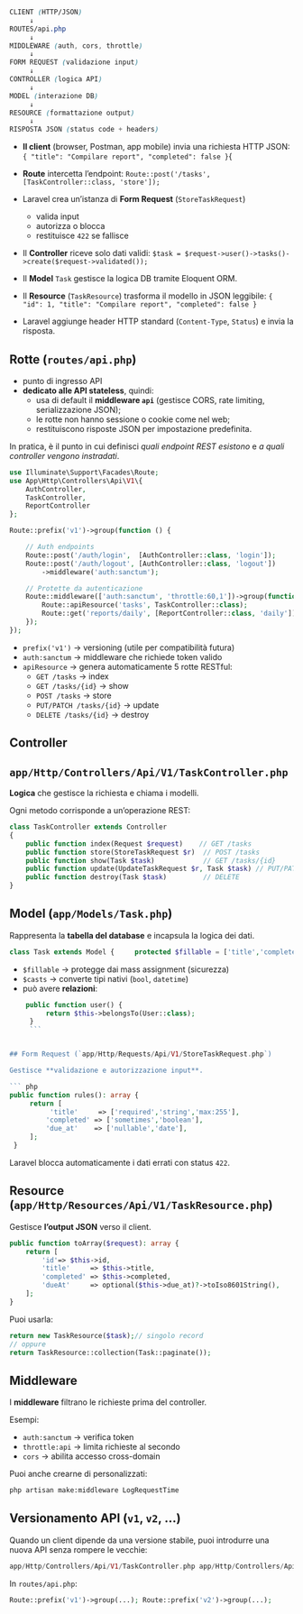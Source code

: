 

``` css
CLIENT (HTTP/JSON)
     ↓
ROUTES/api.php
     ↓
MIDDLEWARE (auth, cors, throttle)
     ↓
FORM REQUEST (validazione input)
     ↓
CONTROLLER (logica API)
     ↓
MODEL (interazione DB)
     ↓
RESOURCE (formattazione output)
     ↓
RISPOSTA JSON (status code + headers)
```

- **Il client** (browser, Postman, app mobile) invia una richiesta HTTP JSON:
    ```{ "title": "Compilare report", "completed": false }```{


- **Route** intercetta l’endpoint:
    `Route::post('/tasks', [TaskController::class, 'store']);`

- Laravel crea un’istanza di **Form Request** (`StoreTaskRequest`)
    - valida input
    - autorizza o blocca
    - restituisce `422` se fallisce

- Il **Controller** riceve solo dati validi:
    `$task = $request->user()->tasks()->create($request->validated());`

- Il **Model** `Task` gestisce la logica DB tramite Eloquent ORM.
- Il **Resource** (`TaskResource`) trasforma il modello in JSON leggibile:
    `{ "id": 1, "title": "Compilare report", "completed": false }`

- Laravel aggiunge header HTTP standard (`Content-Type`, `Status`) e invia la risposta.


## Rotte (`routes/api.php`)


- punto di ingresso API
- **dedicato alle API stateless**, quindi:
	- usa di default il **middleware `api`** (gestisce CORS, rate limiting, serializzazione JSON);
	- le rotte non hanno sessione o cookie come nel web;
	- restituiscono risposte JSON per impostazione predefinita.

In pratica, è il punto in cui definisci _quali endpoint REST esistono_ e _a quali controller vengono instradati_.


``` php
use Illuminate\Support\Facades\Route;
use App\Http\Controllers\Api\V1\{
    AuthController,
    TaskController,
    ReportController
};

Route::prefix('v1')->group(function () {

    // Auth endpoints
    Route::post('/auth/login',  [AuthController::class, 'login']);
    Route::post('/auth/logout', [AuthController::class, 'logout'])
        ->middleware('auth:sanctum');

    // Protette da autenticazione
    Route::middleware(['auth:sanctum', 'throttle:60,1'])->group(function () {
        Route::apiResource('tasks', TaskController::class);
        Route::get('reports/daily', [ReportController::class, 'daily']);
    });
});

```

- `prefix('v1')` → versioning (utile per compatibilità futura)
- `auth:sanctum` → middleware che richiede token valido
- `apiResource` → genera automaticamente 5 rotte RESTful:
    - `GET /tasks` → index
    - `GET /tasks/{id}` → show
    - `POST /tasks` → store
    - `PUT/PATCH /tasks/{id}` → update
    - `DELETE /tasks/{id}` → destroy

## Controller 
## `app/Http/Controllers/Api/V1/TaskController.php`

**Logica** che gestisce la richiesta e chiama i modelli.

Ogni metodo corrisponde a un’operazione REST:
``` php
class TaskController extends Controller
{
    public function index(Request $request)    // GET /tasks
    public function store(StoreTaskRequest $r)  // POST /tasks
    public function show(Task $task)            // GET /tasks/{id}
    public function update(UpdateTaskRequest $r, Task $task) // PUT/PATCH
    public function destroy(Task $task)         // DELETE
}
```

## Model (`app/Models/Task.php`)

Rappresenta la **tabella del database** e incapsula la logica dei dati.

``` php
class Task extends Model {     protected $fillable = ['title','completed','due_at'];     protected $casts = ['completed'=>'bool','due_at'=>'datetime']; }
```

- `$fillable` → protegge dai mass assignment (sicurezza)
- `$casts` → converte tipi nativi (`bool`, `datetime`)
- può avere **relazioni**:

``` php
    public function user() {
	     return $this->belongsTo(User::class); 
	 }
	 ```


## Form Request (`app/Http/Requests/Api/V1/StoreTaskRequest.php`)

Gestisce **validazione e autorizzazione input**.

``` php
public function rules(): array {
     return [
		  'title'     => ['required','string','max:255'],
		 'completed' => ['sometimes','boolean'],         
		 'due_at'    => ['nullable','date'],     
	 ]; 
 }
 ```

Laravel blocca automaticamente i dati errati con status `422`.

## Resource (`app/Http/Resources/Api/V1/TaskResource.php`)

Gestisce **l’output JSON** verso il client.

``` php
public function toArray($request): array {     
	return [         
		'id'=> $this->id,         
		'title'     => $this->title,         
		'completed' => $this->completed,         
		'dueAt'     => optional($this->due_at)?->toIso8601String(),     
	]; 
}
```


Puoi usarla:

``` php
return new TaskResource($task);// singolo record 
// oppure 
return TaskResource::collection(Task::paginate());
```



## Middleware

I **middleware** filtrano le richieste prima del controller.

Esempi:
- `auth:sanctum` → verifica token
- `throttle:api` → limita richieste al secondo
- `cors` → abilita accesso cross-domain

Puoi anche crearne di personalizzati:

``` bash
php artisan make:middleware LogRequestTime
```


## Versionamento API (`v1`, `v2`, …)

Quando un client dipende da una versione stabile, puoi introdurre una nuova API senza rompere le vecchie:

```php 
app/Http/Controllers/Api/V1/TaskController.php app/Http/Controllers/Api/V2/TaskController.php
```

In `routes/api.php`:

``` php 
Route::prefix('v1')->group(...); Route::prefix('v2')->group(...);
```



